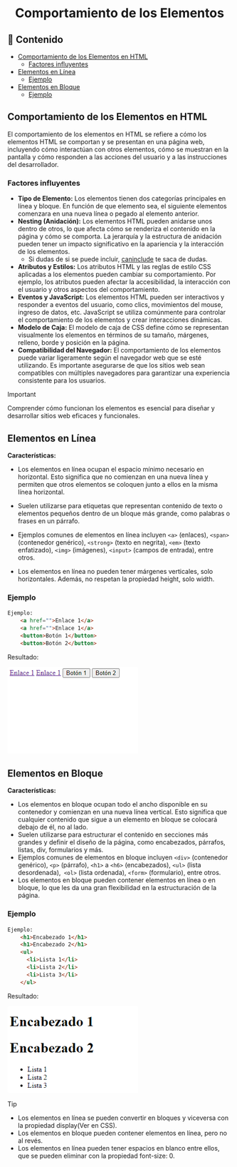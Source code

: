 <h1 align="center">Comportamiento de los Elementos</h1>

<h2>📑 Contenido</h2>

- [Comportamiento de los Elementos en HTML](#comportamiento-de-los-elementos-en-html)
  - [Factores influyentes](#factores-influyentes)
- [Elementos en Línea](#elementos-en-línea)
  - [Ejemplo](#ejemplo)
- [Elementos en Bloque](#elementos-en-bloque)
  - [Ejemplo](#ejemplo-1)

## Comportamiento de los Elementos en HTML

El comportamiento de los elementos en HTML se refiere a cómo los elementos HTML se comportan y se presentan en una página web, incluyendo cómo interactúan con otros elementos, cómo se muestran en la pantalla y cómo responden a las acciones del usuario y a las instrucciones del desarrollador.

### Factores influyentes

- **Tipo de Elemento:** Los elementos tienen dos categorías principales en línea y bloque. En función de que elemento sea, el siguiente elementos comenzara en una nueva línea o pegado al elemento anterior.
- **Nesting (Anidación):** Los elementos HTML pueden anidarse unos dentro de otros, lo que afecta cómo se renderiza el contenido en la página y cómo se comporta. La jerarquía y la estructura de anidación pueden tener un impacto significativo en la apariencia y la interacción de los elementos.
  - Si dudas de si se puede incluir, [caninclude](https://caninclude.glitch.me/) te saca de dudas.
- **Atributos y Estilos:** Los atributos HTML y las reglas de estilo CSS aplicadas a los elementos pueden cambiar su comportamiento. Por ejemplo, los atributos pueden afectar la accesibilidad, la interacción con el usuario y otros aspectos del comportamiento.
- **Eventos y JavaScript:** Los elementos HTML pueden ser interactivos y responder a eventos del usuario, como clics, movimientos del mouse, ingreso de datos, etc. JavaScript se utiliza comúnmente para controlar el comportamiento de los elementos y crear interacciones dinámicas.
- **Modelo de Caja:** El modelo de caja de CSS define cómo se representan visualmente los elementos en términos de su tamaño, márgenes, relleno, borde y posición en la página.
- **Compatibilidad del Navegador:** El comportamiento de los elementos puede variar ligeramente según el navegador web que se esté utilizando. Es importante asegurarse de que los sitios web sean compatibles con múltiples navegadores para garantizar una experiencia consistente para los usuarios.

> [!IMPORTANT]
>
> Comprender cómo funcionan los elementos es esencial para diseñar y desarrollar sitios web eficaces y funcionales.

## Elementos en Línea

**Características:**

- Los elementos en línea ocupan el espacio mínimo necesario en horizontal. Esto significa que no comienzan en una nueva línea y permiten que otros elementos se coloquen junto a ellos en la misma línea horizontal.

- Suelen utilizarse para etiquetas que representan contenido de texto o elementos pequeños dentro de un bloque más grande, como palabras o frases en un párrafo.

- Ejemplos comunes de elementos en línea incluyen `<a>` (enlaces), `<span>` (contenedor genérico), `<strong>` (texto en negrita), `<em>` (texto enfatizado), `<img>` (imágenes), `<input>` (campos de entrada), entre otros.

- Los elementos en línea no pueden tener márgenes verticales, solo horizontales. Además, no respetan la propiedad height, solo width.

### Ejemplo

```HTML
Ejemplo:
    <a href="">Enlace 1</a>
    <a href="">Enlace 1</a>
    <button>Botón 1</button>
    <button>Botón 2</button>
```

Resultado:

![Ejemplo elemento en línea](./img/Linea.png)

## Elementos en Bloque

**Características:**

- Los elementos en bloque ocupan todo el ancho disponible en su contenedor y comienzan en una nueva línea vertical. Esto significa que cualquier contenido que sigue a un elemento en bloque se colocará debajo de él, no al lado.
- Suelen utilizarse para estructurar el contenido en secciones más grandes y definir el diseño de la página, como encabezados, párrafos, listas, div, formularios y más.
- Ejemplos comunes de elementos en bloque incluyen `<div>` (contenedor genérico), `<p>` (párrafo), `<h1>` a `<h6>` (encabezados), `<ul>` (lista desordenada),` <ol>` (lista ordenada), `<form>` (formulario), entre otros.
- Los elementos en bloque pueden contener elementos en línea o en bloque, lo que les da una gran flexibilidad en la estructuración de la página.

### Ejemplo

```HTML
Ejemplo:
    <h1>Encabezado 1</h1>
    <h1>Encabezado 2</h1>
    <ul>
      <li>Lista 1</li>
      <li>Lista 2</li>
      <li>Lista 3</li>
    </ul>
```

Resultado:

![Ejemplo elemento en bloque](./img/Bloque.png)

> [!TIP]
>
> - Los elementos en línea se pueden convertir en bloques y viceversa con la propiedad display(Ver en CSS).
> - Los elementos en bloque pueden contener elementos en línea, pero no al revés.
> - Los elementos en línea pueden tener espacios en blanco entre ellos, que se pueden eliminar con la propiedad font-size: 0.
